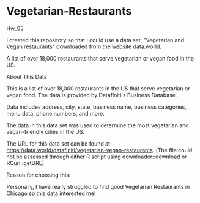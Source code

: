 # Vegetarian-Restaurants
Hw_05

I created this repository so that I could use a data set, "Vegetarian and Vegan restaurants" downloaded from the website data.world.


A list of over 18,000 restaurants that serve vegetarian or vegan food in the US.

About This Data

This is a list of over 18,000 restaurants in the US that serve vegetarian or vegan food. The data is provided by Datafiniti's Business Database.

Data includes address, city, state, business name, business categories, menu data, phone numbers, and more.

The data in this data set was used to determine the most vegetarian and vegan-friendly cities in the US.

The URL for this data set can be found at: https://data.world/datafiniti/vegetarian-vegan-restaurants. 
(The file could not be assessed through either R script using downloader::download or RCurl::getURL)

Reason for choosing this:

Personally, I have really struggled to find good Vegetarian Restaurants in Chicago so this data interested me!



